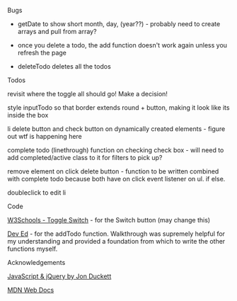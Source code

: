 Bugs

- getDate to show short month, day, (year??) - probably need to create arrays and pull from array? 

- once you delete a todo, the add function doesn't work again unless you refresh the page

- deleteTodo deletes all the todos

Todos

revisit where the toggle all should go! Make a decision!

style inputTodo so that border extends round + button, making it look like its inside the box

li delete button and check button on dynamically created elements - figure out wtf is happening here

complete todo (linethrough) function on checking check box - will need to add completed/active class to it for filters to pick up?

remove element on click delete button - function to be written combined with complete todo because both have on click event listener on ul. if else.  

doubleclick to edit li 




Code

[W3Schools - Toggle Switch](https://www.w3schools.com/howto/howto_css_switch.asp) - for the Switch button (may change this)

[Dev Ed](https://www.youtube.com/watch?v=Ttf3CEsEwMQ&t=1996s) - for the addTodo function. Walkthrough was supremely helpful for my understanding and provided a foundation from which to write the other functions myself. 

Acknowledgements

[JavaScript & jQuery by Jon Duckett](https://www.amazon.co.uk/JavaScript-JQuery-Interactive-Front-End-Development/dp/1118531647)

[MDN Web Docs](https://developer.mozilla.org/en-US/)



